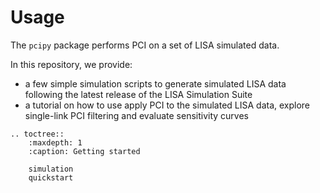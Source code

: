 # Usage


The `pcipy` package performs PCI on a set of LISA simulated data.

In this repository, we provide:

- a few simple simulation scripts to generate simulated LISA data following the latest release of the LISA Simulation Suite
- a tutorial on how to use apply PCI to the simulated LISA data, explore single-link PCI filtering and evaluate sensitivity curves



```{eval-rst}
.. toctree::
    :maxdepth: 1
    :caption: Getting started
   
    simulation
    quickstart
```